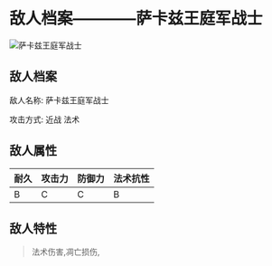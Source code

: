 # 敌人档案————萨卡兹王庭军战士

![萨卡兹王庭军战士](./eneIcons/萨卡兹王庭军战士.png)

## 敌人档案

敌人名称: 萨卡兹王庭军战士

攻击方式: 近战 法术

## 敌人属性

| 耐久      | 攻击力  | 防御力 | 法术抗性 |
|---------|------|-----|------|
| B | C | C | B |

## 敌人特性
> 法术伤害,凋亡损伤,
